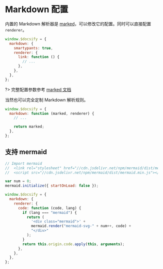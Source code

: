 # Markdown 配置

内置的 Markdown 解析器是 [marked](https://github.com/markedjs/marked)，可以修改它的配置。同时可以直接配置 `renderer`。

```js
window.$docsify = {
  markdown: {
    smartypants: true,
    renderer: {
      link: function () {
        // ...
      },
    },
  },
};
```

?> 完整配置参数参考 [marked 文档](https://github.com/markedjs/marked#options-1)

当然也可以完全定制 Markdown 解析规则。

```js
window.$docsify = {
  markdown: function (marked, renderer) {
    // ...

    return marked;
  },
};
```

## 支持 mermaid

```js
// Import mermaid
//  <link rel="stylesheet" href="//cdn.jsdelivr.net/npm/mermaid/dist/mermaid.min.css">
//  <script src="//cdn.jsdelivr.net/npm/mermaid/dist/mermaid.min.js"></script>

var num = 0;
mermaid.initialize({ startOnLoad: false });

window.$docsify = {
  markdown: {
    renderer: {
      code: function (code, lang) {
        if (lang === "mermaid") {
          return (
            '<div class="mermaid">' +
            mermaid.render("mermaid-svg-" + num++, code) +
            "</div>"
          );
        }
        return this.origin.code.apply(this, arguments);
      },
    },
  },
};
```
